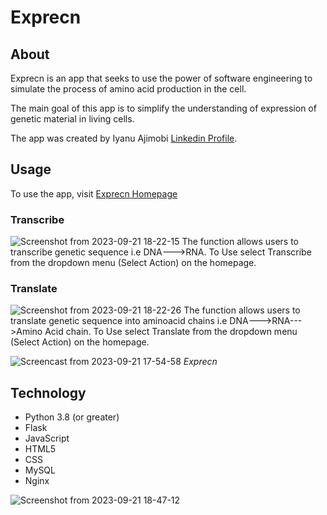 # Exprecn

## About
Exprecn is an app that seeks to use the power of software engineering to simulate the process of amino acid production in the cell.

The main goal of this app is to simplify the understanding of expression of genetic material in living cells.

The app was created by Iyanu Ajimobi [Linkedin Profile](https://www.linkedin.com/in/I-yan-u).

## Usage

To use the app, visit [Exprecn Homepage](http://web-02.yandev.tech)

### Transcribe
![Screenshot from 2023-09-21 18-22-15](https://github.com/I-yan-u/Exprecn/assets/107860450/a3f68c75-6d79-40ec-9c75-f1bcde65346b)
The function allows users to transcribe genetic sequence i.e DNA--->RNA.
To Use select Transcribe from the dropdown menu (Select Action) on the homepage.

### Translate
![Screenshot from 2023-09-21 18-22-26](https://github.com/I-yan-u/Exprecn/assets/107860450/dccbd103-ac30-4098-81bd-6b6688bb1fb7)
The function allows users to translate genetic sequence into aminoacid chains i.e DNA--->RNA--->Amino Acid chain.
To Use select Translate from the dropdown menu (Select Action) on the homepage.

![Screencast from 2023-09-21 17-54-58](https://github.com/I-yan-u/Exprecn/assets/107860450/e8d407de-26cc-4d84-8655-1c98f4492123)
*Exprecn*

## Technology


- Python 3.8 (or greater)
- Flask
- JavaScript
- HTML5
- CSS
- MySQL
- Nginx
    
![Screenshot from 2023-09-21 18-47-12](https://github.com/I-yan-u/Exprecn/assets/107860450/129e7f8e-1947-4030-94bc-eabb1fb3f5a6)
